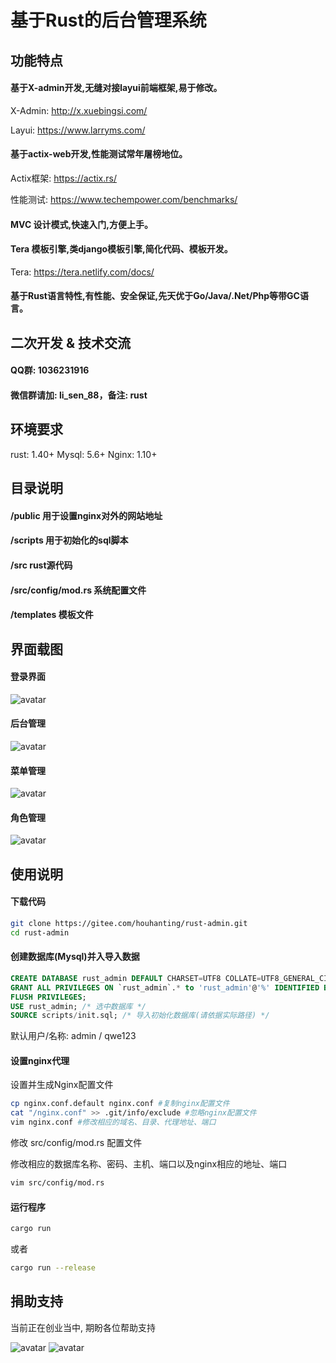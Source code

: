 # 基于Rust的后台管理系统

## 功能特点
#### 基于X-admin开发,无缝对接layui前端框架,易于修改。

X-Admin: http://x.xuebingsi.com/

Layui: https://www.larryms.com/

#### 基于actix-web开发,性能测试常年屠榜地位。

Actix框架: https://actix.rs/

性能测试: https://www.techempower.com/benchmarks/

#### MVC 设计模式,快速入门,方便上手。

#### Tera 模板引擎,类django模板引擎,简化代码、模板开发。 

Tera: https://tera.netlify.com/docs/

#### 基于Rust语言特性,有性能、安全保证,先天优于Go/Java/.Net/Php等带GC语言。

## 二次开发 & 技术交流
#### QQ群: 1036231916
#### 微信群请加: li_sen_88，备注: rust


## 环境要求
rust: 1.40+
Mysql: 5.6+
Nginx: 1.10+

## 目录说明
#### /public 用于设置nginx对外的网站地址
#### /scripts 用于初始化的sql脚本
#### /src rust源代码
#### /src/config/mod.rs 系统配置文件
#### /templates 模板文件

## 界面载图
#### 登录界面
![avatar](/public/static/images/login.png)

#### 后台管理
![avatar](/public/static/images/right.png)

#### 菜单管理
![avatar](/public/static/images/menus.png)

#### 角色管理
![avatar](/public/static/images/roles.png)


## 使用说明
#### 下载代码

```bash
git clone https://gitee.com/houhanting/rust-admin.git
cd rust-admin
```

#### 创建数据库(Mysql)并入导入数据

```sql
CREATE DATABASE rust_admin DEFAULT CHARSET=UTF8 COLLATE=UTF8_GENERAL_CI; /* 创建数据库 */
GRANT ALL PRIVILEGES ON `rust_admin`.* to 'rust_admin'@'%' IDENTIFIED BY 'rust-x-lsl'; /* 设置用户名称密码 */
FLUSH PRIVILEGES;
USE rust_admin; /* 选中数据库 */
SOURCE scripts/init.sql; /* 导入初始化数据库(请依据实际路径) */
```

默认用户/名称: admin / qwe123

#### 设置nginx代理

设置并生成Nginx配置文件
```bash
cp nginx.conf.default nginx.conf #复制nginx配置文件
cat "/nginx.conf" >> .git/info/exclude #忽略nginx配置文件
vim nginx.conf #修改相应的域名、目录、代理地址、端口
```

修改 src/config/mod.rs 配置文件

修改相应的数据库名称、密码、主机、端口以及nginx相应的地址、端口

```bash
vim src/config/mod.rs
```

#### 运行程序

```bash
cargo run
```
或者
```bash
cargo run --release
```

## 捐助支持

当前正在创业当中, 期盼各位帮助支持

![avatar](/public/static/images/wx.png) ![avatar](/public/static/images/tb.png)
